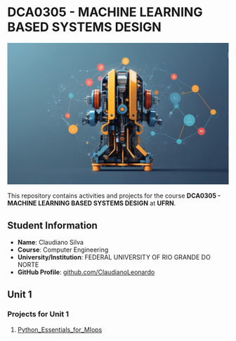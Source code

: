 # DCA0305 - MACHINE LEARNING BASED SYSTEMS DESIGN

![Cover](https://github.com/ClaudianoLeonardo/mlops2023/blob/main/images/cover_image.jpg)

This repository contains activities and projects for the course **DCA0305 - MACHINE LEARNING BASED SYSTEMS DESIGN** at **UFRN**.

## Student Information

- **Name**: Claudiano Silva
- **Course**: Computer Engineering
- **University/Institution**: FEDERAL UNIVERSITY OF RIO GRANDE DO NORTE
- **GitHub Profile**: [github.com/ClaudianoLeonardo](https://github.com/ClaudianoLeonardo)
  


## Unit 1

### Projects for Unit 1

1. [Python_Essentials_for_Mlops](https://github.com/ClaudianoLeonardo/mlops2023/tree/main/Python_Essentials_for_Mlops)
